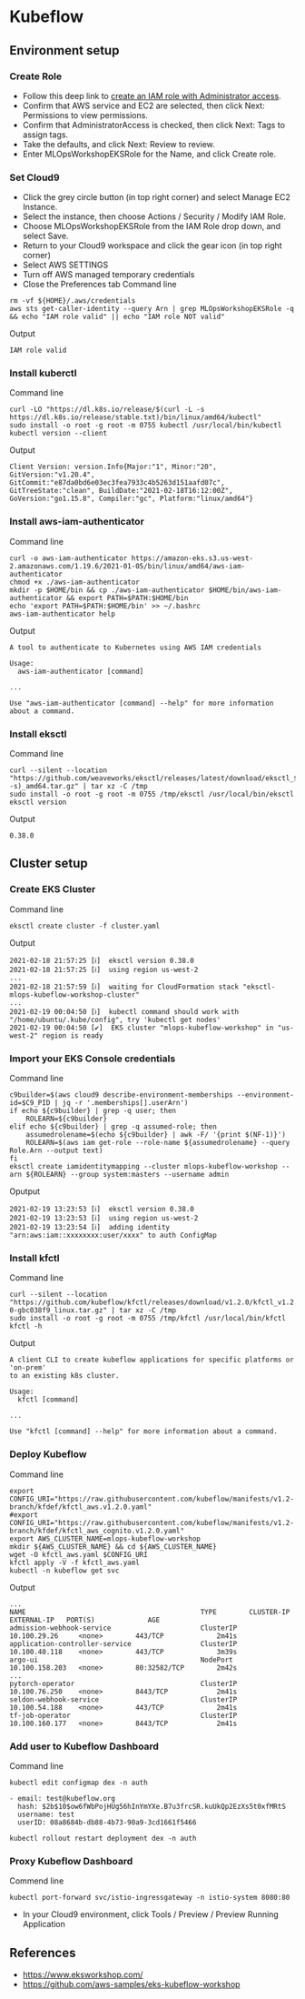 # Kubeflow

## Environment setup
### Create Role
* Follow this deep link to [create an IAM role with Administrator access](https://console.aws.amazon.com/iam/home#/roles$new?step=review&commonUseCase=EC2%2BEC2&selectedUseCase=EC2&policies=arn:aws:iam::aws:policy%2FAdministratorAccess).
* Confirm that AWS service and EC2 are selected, then click Next: Permissions to view permissions.
* Confirm that AdministratorAccess is checked, then click Next: Tags to assign tags.
* Take the defaults, and click Next: Review to review.
* Enter MLOpsWorkshopEKSRole for the Name, and click Create role.

### Set Cloud9
* Click the grey circle button (in top right corner) and select Manage EC2 Instance.
* Select the instance, then choose Actions / Security / Modify IAM Role.
* Choose MLOpsWorkshopEKSRole from the IAM Role drop down, and select Save.
* Return to your Cloud9 workspace and click the gear icon (in top right corner)
* Select AWS SETTINGS
* Turn off AWS managed temporary credentials
* Close the Preferences tab
Command line
```
rm -vf ${HOME}/.aws/credentials
aws sts get-caller-identity --query Arn | grep MLOpsWorkshopEKSRole -q && echo "IAM role valid" || echo "IAM role NOT valid"
```
Output
```
IAM role valid
```

### Install kuberctl
Command line
```
curl -LO "https://dl.k8s.io/release/$(curl -L -s https://dl.k8s.io/release/stable.txt)/bin/linux/amd64/kubectl"
sudo install -o root -g root -m 0755 kubectl /usr/local/bin/kubectl
kubectl version --client
```
Output
```
Client Version: version.Info{Major:"1", Minor:"20", GitVersion:"v1.20.4", GitCommit:"e87da0bd6e03ec3fea7933c4b5263d151aafd07c", GitTreeState:"clean", BuildDate:"2021-02-18T16:12:00Z", GoVersion:"go1.15.8", Compiler:"gc", Platform:"linux/amd64"}
```

### Install aws-iam-authenticator
Command line
```
curl -o aws-iam-authenticator https://amazon-eks.s3.us-west-2.amazonaws.com/1.19.6/2021-01-05/bin/linux/amd64/aws-iam-authenticator
chmod +x ./aws-iam-authenticator
mkdir -p $HOME/bin && cp ./aws-iam-authenticator $HOME/bin/aws-iam-authenticator && export PATH=$PATH:$HOME/bin
echo 'export PATH=$PATH:$HOME/bin' >> ~/.bashrc
aws-iam-authenticator help
```
Output
```
A tool to authenticate to Kubernetes using AWS IAM credentials

Usage:
  aws-iam-authenticator [command]

...

Use "aws-iam-authenticator [command] --help" for more information about a command.
```

### Install eksctl
Command line
```
curl --silent --location "https://github.com/weaveworks/eksctl/releases/latest/download/eksctl_$(uname -s)_amd64.tar.gz" | tar xz -C /tmp
sudo install -o root -g root -m 0755 /tmp/eksctl /usr/local/bin/eksctl
eksctl version
```
Output
```
0.38.0
```

## Cluster setup
### Create EKS Cluster
Command line
```
eksctl create cluster -f cluster.yaml
```
Output
```
2021-02-18 21:57:25 [ℹ]  eksctl version 0.38.0
2021-02-18 21:57:25 [ℹ]  using region us-west-2
...
2021-02-18 21:57:59 [ℹ]  waiting for CloudFormation stack "eksctl-mlops-kubeflow-workshop-cluster"
...
2021-02-19 00:04:50 [ℹ]  kubectl command should work with "/home/ubuntu/.kube/config", try 'kubectl get nodes'
2021-02-19 00:04:50 [✔]  EKS cluster "mlops-kubeflow-workshop" in "us-west-2" region is ready
```

### Import your EKS Console credentials
Command line
```
c9builder=$(aws cloud9 describe-environment-memberships --environment-id=$C9_PID | jq -r '.memberships[].userArn')
if echo ${c9builder} | grep -q user; then
    ROLEARN=${c9builder}
elif echo ${c9builder} | grep -q assumed-role; then
    assumedrolename=$(echo ${c9builder} | awk -F/ '{print $(NF-1)}')
    ROLEARN=$(aws iam get-role --role-name ${assumedrolename} --query Role.Arn --output text) 
fi
eksctl create iamidentitymapping --cluster mlops-kubeflow-workshop --arn ${ROLEARN} --group system:masters --username admin
```
Oputput
```
2021-02-19 13:23:53 [ℹ]  eksctl version 0.38.0
2021-02-19 13:23:53 [ℹ]  using region us-west-2
2021-02-19 13:23:54 [ℹ]  adding identity "arn:aws:iam::xxxxxxxx:user/xxxx" to auth ConfigMap
```

### Install kfctl
Command line
```
curl --silent --location "https://github.com/kubeflow/kfctl/releases/download/v1.2.0/kfctl_v1.2.0-0-gbc038f9_linux.tar.gz" | tar xz -C /tmp
sudo install -o root -g root -m 0755 /tmp/kfctl /usr/local/bin/kfctl
kfctl -h
```
Output
```
A client CLI to create kubeflow applications for specific platforms or 'on-prem' 
to an existing k8s cluster.

Usage:
  kfctl [command]

...

Use "kfctl [command] --help" for more information about a command.
```

### Deploy Kubeflow
Command line
```
export CONFIG_URI="https://raw.githubusercontent.com/kubeflow/manifests/v1.2-branch/kfdef/kfctl_aws.v1.2.0.yaml"
#export CONFIG_URI="https://raw.githubusercontent.com/kubeflow/manifests/v1.2-branch/kfdef/kfctl_aws_cognito.v1.2.0.yaml"
export AWS_CLUSTER_NAME=mlops-kubeflow-workshop
mkdir ${AWS_CLUSTER_NAME} && cd ${AWS_CLUSTER_NAME}
wget -O kfctl_aws.yaml $CONFIG_URI
kfctl apply -V -f kfctl_aws.yaml
kubectl -n kubeflow get svc
```
Output
```
...
NAME                                           TYPE        CLUSTER-IP       EXTERNAL-IP   PORT(S)             AGE
admission-webhook-service                      ClusterIP   10.100.29.26     <none>        443/TCP             2m41s
application-controller-service                 ClusterIP   10.100.40.118    <none>        443/TCP             3m39s
argo-ui                                        NodePort    10.100.158.203   <none>        80:32582/TCP        2m42s
...
pytorch-operator                               ClusterIP   10.100.76.250    <none>        8443/TCP            2m41s
seldon-webhook-service                         ClusterIP   10.100.54.188    <none>        443/TCP             2m41s
tf-job-operator                                ClusterIP   10.100.160.177   <none>        8443/TCP            2m41s
```

### Add user to Kubeflow Dashboard
Command line
```
kubectl edit configmap dex -n auth
```
```
- email: test@kubeflow.org
  hash: $2b$10$ow6fWbPojHUg56hInYmYXe.B7u3frcSR.kuUkQp2EzXs5t0xfMRtS
  username: test
  userID: 08a8684b-db88-4b73-90a9-3cd1661f5466
```
```
kubectl rollout restart deployment dex -n auth
```

### Proxy Kubeflow Dashboard
Commend line
```
kubectl port-forward svc/istio-ingressgateway -n istio-system 8080:80
```
* In your Cloud9 environment, click Tools / Preview / Preview Running Application


## References
* https://www.eksworkshop.com/
* https://github.com/aws-samples/eks-kubeflow-workshop
